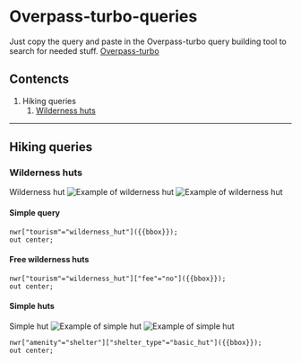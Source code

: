 # Overpass-turbo-queries

Just copy the query and paste in the Overpass-turbo query building tool to search for needed stuff.
[Overpass-turbo](https://overpass-turbo.eu/)

## Contencts

1. Hiking queries
    1. [Wilderness huts](#Wilderness-huts)

___

## Hiking queries

### Wilderness huts

Wilderness hut
![Example of wilderness hut](https://media.voog.com/0000/0030/9870/photos/Liipsaare%20metsaonn6.jpg)
![Example of wilderness hut](https://media.voog.com/0000/0030/9870/photos/Liipsaare%20metsaonn5.jpg)

#### Simple query

```Overpass QL
nwr["tourism"="wilderness_hut"]({{bbox}});
out center;
```

#### Free wilderness huts

```Overpass QL
nwr["tourism"="wilderness_hut"]["fee"="no"]({{bbox}});
out center;
```

#### Simple huts

Simple hut
![Example of simple hut](https://media.voog.com/0000/0030/9870/photos/Kautsi%20metsaonn-7.jpg)
![Example of simple hut](https://media.voog.com/0000/0030/9870/photos/Kautsi%20metsaonn-8.jpg)

```Overpass QL
nwr["amenity"="shelter"]["shelter_type"="basic_hut"]({{bbox}});
out center;
```
